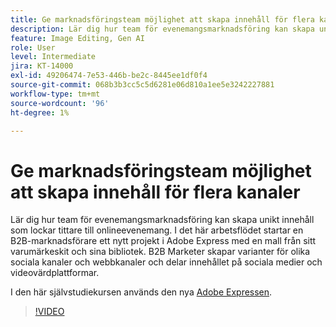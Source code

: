```yaml
---
title: Ge marknadsföringsteam möjlighet att skapa innehåll för flera kanaler
description: Lär dig hur team för evenemangsmarknadsföring kan skapa unikt innehåll som lockar tittare till onlineevenemang
feature: Image Editing, Gen AI
role: User
level: Intermediate
jira: KT-14000
exl-id: 49206474-7e53-446b-be2c-8445ee1df0f4
source-git-commit: 068b3b3cc5c5d6281e06d810a1ee5e3242227881
workflow-type: tm+mt
source-wordcount: '96'
ht-degree: 1%

---
```


# Ge marknadsföringsteam möjlighet att skapa innehåll för flera kanaler

Lär dig hur team för evenemangsmarknadsföring kan skapa unikt innehåll som lockar tittare till onlineevenemang. I det här arbetsflödet startar en B2B-marknadsförare ett nytt projekt i Adobe Express med en mall från sitt varumärkeskit och sina bibliotek. B2B Marketer skapar varianter för olika sociala kanaler och webbkanaler och delar innehållet på sociala medier och videovärdplattformar.

I den här självstudiekursen används den nya [Adobe Expressen](https://www.adobe.com/express/).

>[!VIDEO](https://video.tv.adobe.com/v/3444983?quality=12&learn=on&hidetitle=true&captions=swe)
